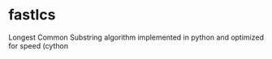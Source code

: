 fastlcs
=======

Longest Common Substring algorithm implemented in python and optimized for speed (cython
